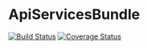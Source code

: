 # ApiServicesBundle

[![Build Status](https://app.travis-ci.com/cobhimself/api-services-bundle.svg?branch=2.0)](https://app.travis-ci.com/cobhimself/api-services-bundle)
[![Coverage Status](https://coveralls.io/repos/github/cobhimself/api-services-bundle/badge.svg?branch=2.0)](https://coveralls.io/github/cobhimself/api-services-bundle?branch=2.0)
